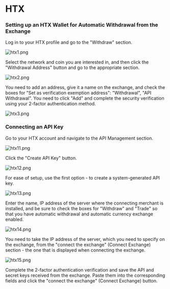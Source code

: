 # HTX

### Setting up an HTX Wallet for Automatic Withdrawal from the Exchange

Log in to your HTX profile and go to the "Withdraw" section.

![htx1.png](../../assets/images/exchanges/htx/htx1.png)

Select the network and coin you are interested in, and then click the "Withdrawal Address" button and go to the appropriate section.

![htx2.png](../../assets/images/exchanges/htx/htx2.png)

You need to add an address, give it a name on the exchange, and check the boxes for "Set as verification exemption address": "Withdrawal", "API Withdrawal". You need to click "Add" and complete the security verification using your 2-factor authentication method.

![htx3.png](../../assets/images/exchanges/htx/htx3.png)

### Connecting an API Key

Go to your HTX account and navigate to the API Management section.

![htx11.png](../../assets/images/exchanges/htx/htx11.png)

Click the "Create API Key" button.

![htx12.png](../../assets/images/exchanges/htx/htx12.png)

For ease of setup, use the first option - to create a system-generated API key.

![htx13.png](../../assets/images/exchanges/htx/htx13.png)

Enter the name, IP address of the server where the connecting merchant is installed, and be sure to check the boxes for "Withdraw" and "Trade" so that you have automatic withdrawal and automatic currency exchange enabled.

![htx14.png](../../assets/images/exchanges/htx/htx14.png)

You need to take the IP address of the server, which you need to specify on the exchange, from the "connect the exchange" (Connect Exchange) section - the one that is displayed when connecting the exchange.

![htx15.png](../../assets/images/exchanges/htx/htx15.png)

Complete the 2-factor authentication verification and save the API and secret keys received from the exchange. Paste them into the corresponding fields and click the "connect the exchange" (Connect Exchange) button.
